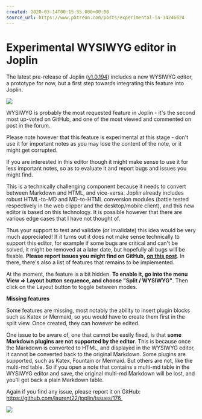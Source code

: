 ```yaml
---
created: 2020-03-14T00:15:55.000+00:00
source_url: https://www.patreon.com/posts/experimental-in-34246624
---
```


# Experimental WYSIWYG editor in Joplin

The latest pre-release of Joplin ([v1.0.194](https://github.com/laurent22/joplin/releases/tag/v1.0.194)) includes a new WYSIWYG editor, a prototype for now, but a first step towards integrating this feature into Joplin.

![](https://raw.githubusercontent.com/laurent22/joplin/dev/Assets/WebsiteAssets/images/news/20200314-001555_0.gif)

WYSIWYG is probably the most requested feature in Joplin - it's the second most up-voted on GitHub, and one of the most viewed and commented on post in the forum.

Please note however that this feature is experimental at this stage - don't use it for important notes as you may lose the content of the note, or it might get corrupted.

If you are interested in this editor though it might make sense to use it for less important notes, so as to evaluate it and report bugs and issues you might find.

This is a technically challenging component because it needs to convert between Markdown and HTML, and vice-versa. Joplin already includes robust HTML-to-MD and MD-to-HTML conversion modules (battle tested respectively in the web clipper and the desktop/mobile client), and this new editor is based on this technology. It is possible however that there are various edge cases that I have not thought of. 

Thus your support to test and validate (or invalidate) this idea would be very much appreciated! If it turns out it does not make sense technically to support this editor, for example if some bugs are critical and can't be solved, it might be removed at a later date, but hopefully all bugs will be fixable. **Please report issues you might find on GitHub,** [**on this post**](https://github.com/laurent22/joplin/issues/176). In there, there's also a list of features that remains to be implemented.

At the moment, the feature is a bit hidden. **To enable it, go into the menu View => Layout button sequence, and choose "Split / WYSIWYG"**. Then click on the Layout button to toggle between modes.

**Missing features**

Some features are missing, most notably the ability to insert plugin blocks such as Katex or Mermaid, so you would have to create them first in the split view. Once created, they can however be edited.

One issue to be aware of, one that cannot be easily fixed, is that **some Markdown plugins are not supported by the editor**. This is because once the Markdown is converted to HTML, and displayed in the WYSIWYG editor, it cannot be converted back to the original Markdown. Some plugins are supported, such as Katex, Fountain or Mermaid. But others are not, like the multi-md table. So if you open a note that contains a multi-md table in the WYSIWYG editor and save, the original multi-md Markdown will be lost, and you'll get back a plain Markdown table.

Again if you find any issue, please report it on GitHub: https://github.com/laurent22/joplin/issues/176 

![](https://raw.githubusercontent.com/laurent22/joplin/dev/Assets/WebsiteAssets/images/news/20200314-001555_1.gif)